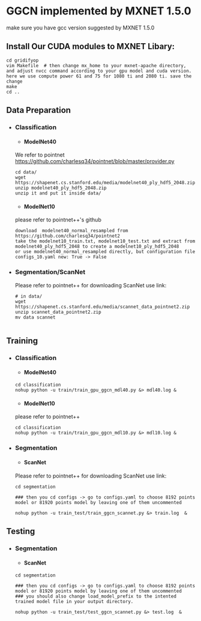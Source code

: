 # GGCN implemented by MXNET 1.5.0

make sure you have gcc version suggested by MXNET 1.5.0

## Install Our CUDA modules to MXNET Libary:
```
cd gridifyop
vim Makefile  # then change mx_home to your mxnet-apache directory, and adjust nvcc command according to your gpu model and cuda version. here we use compute power 61 and 75 for 1080 ti and 2080 ti. save the change
make
cd ..
```

## Data Preparation

* ### Classification

  * #### ModelNet40
  We refer to pointnet  https://github.com/charlesq34/pointnet/blob/master/provider.py
  ```
  cd data/
  wget https://shapenet.cs.stanford.edu/media/modelnet40_ply_hdf5_2048.zip
  unzip modelnet40_ply_hdf5_2048.zip
  unzip it and put it inside data/
  ```
  * #### ModelNet10
  please refer to pointnet++'s github
  ```
  download  modelnet40_normal_resampled from https://github.com/charlesq34/pointnet2
  take the modelnet10_train.txt, modelnet10_test.txt and extract from modelnet40_ply_hdf5_2048 to create a modelnet10_ply_hdf5_2048
  or use modelnet40_normal_resampled directly, but configuration file configs_10.yaml new: True -> False
  ```
  
* ### Segmentation/ScanNet
  Please refer to pointnet++ for downloading ScanNet use link: 
  ```
  # in data/
  wget https://shapenet.cs.stanford.edu/media/scannet_data_pointnet2.zip
  unzip scannet_data_pointnet2.zip
  mv data scannet


## Training
* ### Classification

  * #### ModelNet40
  ```
  cd classification
  nohup python -u train/train_gpu_ggcn_mdl40.py &> mdl40.log & 
  
  ```
  * #### ModelNet10
  please refer to pointnet++
  ```
  cd classification
  nohup python -u train/train_gpu_ggcn_mdl10.py &> mdl10.log &
  
  ```
  
* ### Segmentation 
  * #### ScanNet
  Please refer to pointnet++ for downloading ScanNet use link: 
  ```
  cd segmentation
  
  ### then you cd configs -> go to configs.yaml to choose 8192 points model or 81920 points model by leaving one of them uncommented
  
  nohup python -u train_test/train_ggcn_scannet.py &> train.log  &
  ```
## Testing
* ### Segmentation
  * #### ScanNet
  ```
  cd segmentation
  
  ### then you cd configs -> go to configs.yaml to choose 8192 points model or 81920 points model by leaving one of them uncommented
  ### you should also change load_model_prefix to the intented trained model file in your output directory.
  
  nohup python -u train_test/test_ggcn_scannet.py &> test.log  &
  ```
